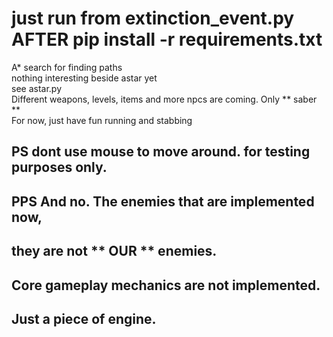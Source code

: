 # just run from extinction_event.py AFTER pip install -r requirements.txt
A* search for finding paths      
nothing interesting beside astar yet     
see astar.py     
Different weapons, levels, items and more npcs are coming. Only ** saber **     
For now, just have fun running and stabbing     
## PS dont use mouse to move around. for testing purposes only.      
## PPS And no. The enemies that are implemented now,     
## they are not ** OUR ** enemies. 
## Core gameplay mechanics are not implemented.
## Just a piece of engine.
